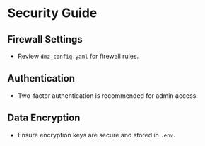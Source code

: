 # Security Guide

## Firewall Settings
- Review `dmz_config.yaml` for firewall rules.

## Authentication
- Two-factor authentication is recommended for admin access.

## Data Encryption
- Ensure encryption keys are secure and stored in `.env`.
